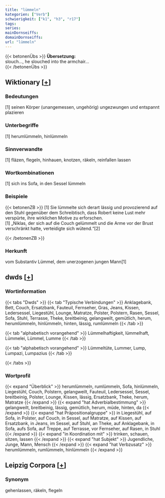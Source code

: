 ```yaml
---
title: "lümmeln"
kategorien: ["Verb"]
schwierigkeit: ["k1", "h3", "r17"]
tags:
series:
mainDornseiffs:
domainDornseiffs:
url: "lümmeln"
---
```


{{< betonenÜbs >}}
**Übersetzung:**  
slouch..., he slouched into the armchair...  
{{< /betonenÜbs >}}

## Wiktionary [[+](https://de.wiktionary.org/wiki/lümmeln)]

### Bedeutungen
[1] seinen Körper (unangemessen, ungehörig) ungezwungen und entspannt plazieren  

### Unterbegriffe
[1] herumlümmeln, hinlümmeln  

### Sinnverwandte
[1] fläzen, flegeln, hinhauen, knotzen, räkeln, reinfallen lassen  

### Wortkombinationen
[1] sich ins Sofa, in den Sessel lümmeln  

### Beispiele
{{< betonenZB >}}
[1] Sie lümmelte sich derart lässig und provozierend auf den Stuhl gegenüber dem Schreibtisch, dass Robert keine Lust mehr verspürte, ihre wirklichen Motive zu erforschen.  
[1] „Niklas, der sich auf die Couch gelümmelt und die Arme vor der Brust verschränkt hatte, verteidigte sich wütend.“[2]  

{{< /betonenZB >}}
### Herkunft
vom Substantiv Lümmel, dem unerzogenen jungen Mann[1]  



## dwds [[+](https://www.dwds.de/wb/lümmeln)]

### Wortinformation
{{< tabs "Dwds" >}}
{{< tab "Typische Verbindungen" >}}
Anklagebank, Bett, Couch, Ersatzbank, Fauteuil, Fernseher, Gras, Jeans, Kissen, Ledersessel, Liegestühl, Lounge, Matratze, Polster, Polstern, Rasen, Sessel, Sofa, Stuhl, Terrasse, Theke, breitbeinig, gelangweilt, gemütlich, herum, herumlümmeln, hinlümmeln, hinten, lässig, rumlümmeln
{{< /tab >}}

{{< tab "alphabetisch vorangehend" >}}
Lümmelhaftigkeit, lümmelhaft, Lümmelei, Lümmel, Lumme
{{< /tab >}}

{{< tab "alphabetisch vorangehend" >}}
Lümmeltüte, Lummer, Lump, Lumpazi, Lumpazius
{{< /tab >}}

{{< /tabs >}}

### Wortprofil
{{< expand "Überblick" >}} herumlümmeln, rumlümmeln, Sofa, hinlümmeln, Liegestühl, Couch, Polstern, gelangweilt, Fauteuil, Ledersessel, Sessel, breitbeinig, Polster, Lounge, Kissen, lässig, Ersatzbank, Theke, herum, Matratze {{< /expand >}}
{{< expand "hat Adverbialbestimmung" >}} gelangweilt, breitbeinig, lässig, gemütlich, herum, müde, hinten, da {{< /expand >}}
{{< expand "hat Präpositionalgruppe" >}} in Liegestühl, auf Sofa, in Polster, auf Couch, in Sessel, auf Matratze, auf Kissen, auf Ersatzbank, in Jeans, im Sessel, auf Stuhl, an Theke, auf Anklagebank, in Sofa, aufs Sofa, auf Treppe, auf Terrasse, vor Fernseher, auf Rasen, in Stuhl {{< /expand >}}
{{< expand "in Koordination mit" >}} trinken, schauen, sitzen, lassen {{< /expand >}}
{{< expand "hat Subjekt" >}} Jugendliche, Junge, Mann, Mensch {{< /expand >}}
{{< expand "hat Verbzusatz" >}} herumlümmeln, rumlümmeln, hinlümmeln {{< /expand >}}

## Leipzig Corpora [[+](https://corpora.uni-leipzig.de/en/res?word=lümmeln&corpusId=deu_newscrawl-public_2018)]


### Synonym
gehenlassen, räkeln, flegeln

